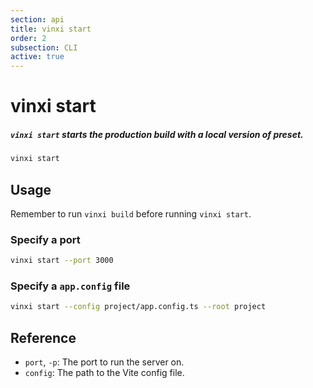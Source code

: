 ```yaml
---
section: api
title: vinxi start
order: 2
subsection: CLI
active: true
---
```


# vinxi start

##### `vinxi start` starts the production build with a local version of preset.

<div class="text-lg">

```bash
vinxi start
```

</div>

## Usage

Remember to run `vinxi build` before running `vinxi start`.

### Specify a port

```bash
vinxi start --port 3000
```

### Specify a `app.config` file

```bash
vinxi start --config project/app.config.ts --root project
```

## Reference

- `port`, `-p`: The port to run the server on.
- `config`: The path to the Vite config file.

